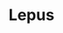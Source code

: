 ---
title: "Lepus"
hashtag: lepus
borders:
  - Caelum
  - Canis Major
  - Columba
  - Eridanus
  - Monoceros
  - Orion
tags:
  - Hare
  - Constellation
---